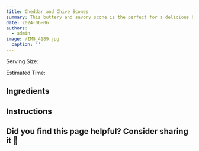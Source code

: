 ```yaml
---
title: Cheddar and Chive Scones
summary: This buttery and savory scone is the perfect for a delicious breakfast.
date: 2024-06-06
authors:
  - admin
image: /IMG_4189.jpg
  caption: ''
---
```


Serving Size:

Estimated Time:

## Ingredients

## Instructions

## Did you find this page helpful? Consider sharing it 🙌
